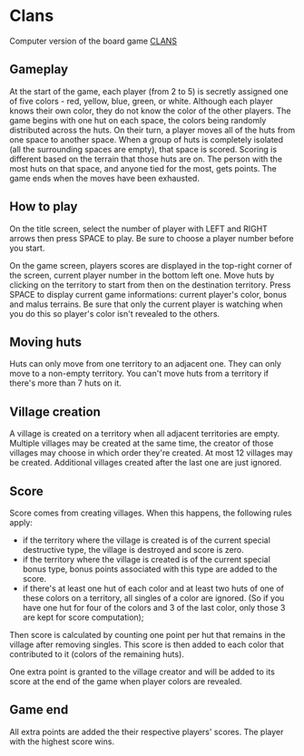 Clans
===== 

Computer version of the board game [CLANS](http://en.wikipedia.org/wiki/Clans_(board_game))

Gameplay
--------

At the start of the game, each player (from 2 to 5) is secretly assigned one of five
colors - red, yellow, blue, green, or white.
Although each player knows their own color, they do not know the color of the other players.
The game begins with one hut on each space, the colors being randomly distributed across the huts.
On their turn, a player moves all of the huts from one space to another space.
When a group of huts is completely isolated (all the surrounding spaces are empty), 
that space is scored.
Scoring is different based on the terrain that those huts are on.
The person with the most huts on that space, and anyone tied for the most, gets points.
The game ends when the moves have been exhausted.

How to play
-----------

On the title screen, select the number of player with LEFT and RIGHT arrows
then press SPACE to play. Be sure to choose a player number before you start.

On the game screen, players scores are displayed in the top-right corner of the screen,
current player number in the bottom left one.
Move huts by clicking on the territory to start from then on the destination territory.
Press SPACE to display current game informations: current player's color, bonus and malus terrains.
Be sure that only the current player is watching when you do this so player's color isn't revealed to
the others.

Moving huts
-----------

Huts can only move from one territory to an adjacent one.
They can only move to a non-empty territory.
You can't move huts from a territory if there's more than 7 huts on it.

Village creation
----------------

A village is created on a territory when all adjacent territories are empty.
Multiple villages may be created at the same time, the creator of those villages
may choose in which order they're created.
At most 12 villages may be created.
Additional villages created after the last one are just ignored.


Score
-----

Score comes from creating villages.
When this happens, the following rules apply:

- if the territory where the village is created is of the current special destructive
type, the village is destroyed and score is zero.
- if the territory where the village is created is of the current special bonus
type, bonus points associated with this type are added to the score.
- if there's at least one hut of each color and at least two huts of one of these colors on
a territory, all singles of a color are ignored.
(So if you have one hut for four of the colors and 3 of the last color, only those 3 are kept for
score computation);


Then score is calculated by counting one point per hut that remains in the village
after removing singles.
This score is then added to each color that contributed to it (colors of the remaining huts).

One extra point is granted to the village creator and will be added to its score at the end
of the game when player colors are revealed.

Game end
--------

All extra points are added the their respective players' scores.
The player with the highest score wins.
